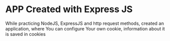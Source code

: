 # APP Created with Express JS

While practicing NodeJS, ExpressJS and http request methods, created an application, where You can configure Your own cookie, information about it is saved in cookies
